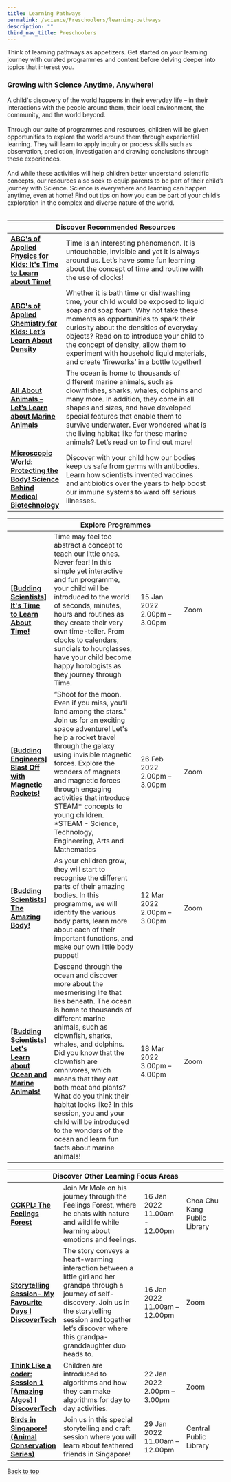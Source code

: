 ```yaml
---
title: Learning Pathways
permalink: /science/Preschoolers/learning-pathways
description: ""
third_nav_title: Preschoolers
---
```

<style type="text/css">
/* Links */
.content a { color: #322987; }
.content a:focus,
.content a:hover { color: #28216c; }

/* Button Outline */
.bp-button { padding-left: 1.5rem; padding-right: 1.5rem; }
.bp-button.is-primary-outline { border: 1px solid #322987; color: #322987; background-color: transparent; text-decoration: none; }
.bp-button.is-primary-outline:focus,
.bp-button.is-primary-outline:hover { border: 1px solid #322987; color: #cff2e8; background-color: #322987; text-decoration: none; }

/* Responsive Iframe */
.responsive-iframe { position: absolute; top: 0; left: 0; bottom: 0; right: 0; width: 100%; height: 100%; }
.responsive-iframe-container { position: relative; overflow: hidden; width: 100%; }
.responsive-iframe-container.ratio-16by9 { padding-top: 56.25%; }
.responsive-iframe-container.ratio-4by3 { padding-top: 75%; }
.responsive-iframe-container.ratio-3by2 { padding-top: 66.66%; }
.responsive-iframe-container.ratio-1by1 { padding-top: 100%; }
</style>

Think of learning pathways as appetizers. Get started on your learning journey with curated programmes and content before delving deeper into topics that interest you.

<h3><b>Growing with Science Anytime, Anywhere!</b></h3>
A child's discovery of the world happens in their everyday life – in their interactions with the people around them, their local environment, the community, and the world beyond. <br><br>Through our suite of programmes and resources, children will be given opportunities to explore the world around them through experiential learning. They will learn to apply inquiry or process skills such as observation, prediction, investigation and drawing conclusions through these experiences.<br><br>And while these activities will help children better understand scientific concepts, our resources also seek to equip parents to be part of their child’s journey with Science. Science is everywhere and learning can happen anytime, even at home! Find out tips on how you can be part of your child’s exploration in the complex and diverse nature of the world.<br><br> 
<div class="horizontal-scroll margin--bottom--lg">
  <table class="generic-table">
    <thead>
      <tr>
        <th colspan="4" class="is-uppercase has-weight-normal">Discover Recommended Resources</th>
      </tr>
    </thead>
   <tbody>
      <tr>
        <td style="width: 20%;"><a href="https://childrenandteens.nlb.gov.sg/diy-resources/budding-scientists/permalink" target="_blank"><b> ABC's of Applied Physics for Kids:
It's Time to Learn about Time!</b></a></td>
        <td style="width: 80%;"> Time is an interesting phenomenon. It is untouchable, invisible and yet it is always around us. Let’s have some fun learning about the concept of time and routine with the use of clocks!</td>
      </tr>
      <tr>
        <td><a href="https://childrenandteens.nlb.gov.sg/diy-resources/budding-scientists/permalink" target="_blank"><b> ABC's of Applied Chemistry for Kids: Let’s Learn About Density </b></a></td>
        <td> Whether it is bath time or dishwashing time, your child would be exposed to liquid soap and soap foam. Why not take these moments as opportunities to spark their curiosity about the densities of everyday objects? Read on to introduce your child to the concept of density, allow them to experiment with household liquid materials, and create ‘fireworks’ in a bottle together! </td>
        <td></td>
        <td> </td>
      </tr>
      <tr>
        <td><a href="https://childrenandteens.nlb.gov.sg/diy-resources/budding-scientists/permalink#lp-marineanimals" target="_blank"><b> All About Animals – Let’s Learn about Marine Animals
 </b></a></td>
        <td> The ocean is home to thousands of different marine animals, such as clownfishes, sharks, whales, dolphins and many more.
In addition, they come in all shapes and sizes, and have developed special features that enable them to survive underwater. Ever wondered what is the living habitat like for these marine animals? Let’s read on to find out more!
 </td>
        <td></td>
        <td> </td>
      </tr>
		 <tr>
        <td><a href="https://learning.nlb.gov.sg/science/preschoolers/content#playlist-biotech" target="_blank"><b>Microscopic World: Protecting the Body! Science Behind Medical Biotechnology</b></a></td>
        <td>Discover with your child how our bodies keep us safe from germs with antibodies. Learn how scientists invented vaccines and antibiotics over the years to help boost our immune systems to ward off serious illnesses.
</td>
        <td></td>
        <td> </td>
      </tr>
       </tbody>
  </table>
</div>

<div class="horizontal-scroll margin--bottom--lg">
  <table class="generic-table">
    <thead>
			<tr>
        <th colspan="4" class="is-uppercase has-weight-normal">Explore Programmes</th>
      </tr>
    </thead>
    <tbody>
      <tr>
        <td style="width: 20%;"><a href="https://www.eventbrite.com/c/early-read-science-programmes-ccbkrwzp--iE1UQaAYdl04/" target="_blank"><b> [Budding Scientists] It's Time to Learn About Time! </b></a></td>
        <td style="width: 40%;"> Time may feel too abstract a concept to teach our little ones. Never fear! In this simple yet interactive and fun programme, your child will be introduced to the world of seconds, minutes, hours and routines as they create their very own time-teller. 
From clocks to calendars, sundials to hourglasses, have your child become happy horologists as they journey through Time. 
</td>
        <td style="width: 20%;">15 Jan 2022<br>2.00pm – 3.00pm</td>
        <td style="width: 20%;">Zoom</td>
      </tr>
<tr>
<td><a href="https://www.eventbrite.com/c/early-read-science-programmes-ccbkrwzp--iE1UQaAYdl04/" target="_blank"><b> [Budding Engineers] Blast Off with Magnetic Rockets! </b></a></td>
        <td> “Shoot for the moon. Even if you miss, you’ll land among the stars.”
Join us for an exciting space adventure! Let's help a rocket travel through the galaxy using invisible magnetic forces. Explore the wonders of magnets and magnetic forces through engaging activities that introduce STEAM* concepts to young children.
*STEAM - Science, Technology, Engineering, Arts and Mathematics </td>
        <td>26 Feb 2022<br>2.00pm – 3.00pm<br></td>
        <td>Zoom</td>
      </tr>
<tr>
<td><a href="https://www.eventbrite.com/c/early-read-science-programmes-ccbkrwzp--iE1UQaAYdl04/" target="_blank"><b>[Budding Scientists] The Amazing Body!</b></a></td>
        <td> As your children grow, they will start to recognise the different parts of their amazing bodies. In this programme, we will identify the various body parts, learn more about each of their important functions, and make our own little body puppet!</td>
        <td>12 Mar 2022 <br>2.00pm – 3.00pm</td>
        <td>Zoom</td>
      </tr>
<tr>			
<td><a href="https://www.eventbrite.com/c/early-read-science-programmes-ccbkrwzp--iE1UQaAYdl04/" target="_blank"><b> [Budding Scientists] Let's Learn about Ocean and Marine Animals! </b></a></td>
        <td> Descend through the ocean and discover more about the mesmerising life that lies beneath. The ocean is home to thousands of different marine animals, such as clownfish, sharks, whales, and dolphins. Did you know that the clownfish are omnivores, which means that they eat both meat and plants? What do you think their habitat looks like? In this session, you and your child will be introduced to the wonders of the ocean and learn fun facts about marine animals! </td>
        <td>18 Mar 2022<br>3.00pm – 4.00pm<br></td>
        <td>Zoom</td>
      </tr>
   </tbody>
 </table>
</div>

<div class="horizontal-scroll margin--bottom--lg">
  <table class="generic-table">
    <thead>
      <tr>
        <th colspan="4" class="is-uppercase has-weight-normal">Discover Other Learning Focus Areas</th>
      </tr>
    </thead>
    <tbody>
      <tr>
        <td style="width: 20%;"><a href="https://www.eventbrite.com/c/early-read-sustainability-programmes-ccbkrxbd--MGq5L6nabutK/" target="_blank"><b>CCKPL: The Feelings Forest 
</b></a></td>
        <td style="width: 40%;">Join Mr Mole on his journey through the Feelings Forest, where he chats with nature and wildlife while learning about emotions and feelings. </td>
        <td style="width: 20%;">16 Jan 2022<br>11.00am - 12.00pm</td>
        <td style="width: 20%;">Choa Chu Kang Public Library</td>
      </tr>
<tr>
<td><a href="https://www.eventbrite.com/c/early-read-digital-programmes-ccbkrwyy--HoLyq4w9zQdc/" target="_blank"><b>Storytelling Session- My Favourite Days I DiscoverTech
</b></a></td>
        <td>The story conveys a heart-warming interaction between a little girl and her grandpa through a journey of self-discovery. Join us in the storytelling session and together let’s discover where this grandpa-granddaughter duo heads to. </td>
        <td>16 Jan 2022<br>11.00am – 12.00pm</td>
        <td>Zoom</td>
      </tr>
<tr>
<td><a href="https://www.eventbrite.com/c/early-read-digital-programmes-ccbkrwyy--HoLyq4w9zQdc/
" target="_blank"><b>Think Like a coder: Session 1 [Amazing Algos] I DiscoverTech
</b></a></td>
        <td>Children are introduced to algorithms and how they can make algorithms for day to day activities.</td>
        <td>22 Jan 2022 <br>2.00pm – 3.00pm</td>
        <td>Zoom</td>
      </tr>
			<tr>
<td><a href="https://www.eventbrite.com/c/early-read-sustainability-programmes-ccbkrxbd--MGq5L6nabutK/" target="_blank"><b>Birds in Singapore! (Animal Conservation Series)</b></a></td>
        <td>Join us in this special storytelling and craft session where you will learn about feathered friends in Singapore!</td>
        <td>29 Jan 2022<br>11.00am – 12.00pm</td>
        <td>Central Public Library</td>
      </tr>
    </tbody>
  </table>
</div>

<p class="has-text-right margin--top--xl"><a href="#main-content">Back to top</a></p>
